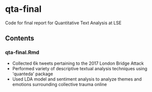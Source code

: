 # qta-final

Code for final report for Quantitative Text Analysis at LSE

## Contents

### qta-final.Rmd
* Collected 6k tweets pertaining to the 2017 London Bridge Attack
* Performed variety of descriptive textual analysis techniques using 'quanteda' package
* Used LDA model and sentiment analysis to analyze themes and emotions surrounding collective trauma online
